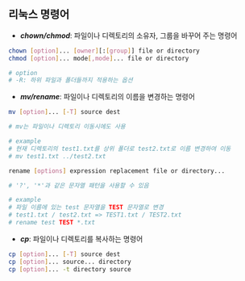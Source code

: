 ## 리눅스 명령어

- ***chown/chmod***: 파일이나 디렉토리의 소유자, 그룹을 바꾸어 주는 명령어

```bash
chown [option]... [owner][:[group]] file or directory
chmod [option]... mode[,mode]... file or directory

# option
# -R: 하위 파일과 폴더들까지 적용하는 옵션
```

- ***mv/rename***: 파일이나 디렉토리의 이름을 변경하는 명령어

```bash
mv [option]... [-T] source dest

# mv는 파일이나 디렉토리 이동시에도 사용

# example
# 현재 디렉토리의 test1.txt를 상위 폴더로 test2.txt로 이름 변경하여 이동
# mv test1.txt ../test2.txt

rename [options] expression replacement file or directory...

# '?', '*'과 같은 문자열 패턴을 사용할 수 있음

# example
# 파일 이름에 있는 test 문자열을 TEST 문자열로 변경
# test1.txt / test2.txt => TEST1.txt / TEST2.txt
# rename test TEST *.txt
```
* ***cp***: 파일이나 디렉토리를 복사하는 명령어
```bash
cp [option]... [-T] source dest
cp [option]... source... directory
cp [option]... -t directory source 
```